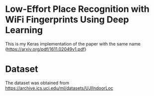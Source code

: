 # Low-Effort Place Recognition with WiFi Fingerprints Using Deep Learning

This is my Keras implementation of the paper with the same name (https://arxiv.org/pdf/1611.02049v1.pdf)

<h1>Dataset</h1>

The dataset was obtained from https://archive.ics.uci.edu/ml/datasets/UJIIndoorLoc
